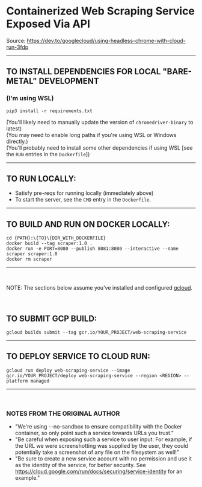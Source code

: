 # Containerized Web Scraping Service Exposed Via API

Source: https://dev.to/googlecloud/using-headless-chrome-with-cloud-run-3fdp

<hr>

## TO INSTALL DEPENDENCIES FOR LOCAL "BARE-METAL" DEVELOPMENT
### (I'm using WSL)
    pip3 install -r requirements.txt

(You'll likely need to manually update the version of ```chromedriver-binary``` to latest)
<br>
(You may need to enable long paths if you're using WSL or Windows directly.)
<br>
(You'll probably need to install some other dependencies if using WSL [see the ```RUN``` entries in the ```Dockerfile```])

<hr>

## TO RUN LOCALLY:
- Satisfy pre-reqs for running locally (immediately above)
- To start the server, see the ```CMD``` entry in the ```Dockerfile```.

<hr>

## TO BUILD AND RUN ON DOCKER LOCALLY:
    cd {PATH}:\{TO}\{DIR_WITH_DOCKERFILE}
    docker build --tag scraper:1.0 .  
    docker run -e PORT=8080 --publish 8081:8080 --interactive --name scraper scraper:1.0 
    docker rm scraper

<hr>
<br> 

NOTE: The sections below assume you've installed and configured [gcloud](https://cloud.google.com/sdk/gcloud/).

<br>

## TO SUBMIT GCP BUILD:
    
    gcloud builds submit --tag gcr.io/YOUR_PROJECT/web-scraping-service    

<hr>

## TO DEPLOY SERVICE TO CLOUD RUN: 
    gcloud run deploy web-scraping-service --image gcr.io/YOUR_PROJECT/deploy web-scraping-service --region <REGION> --platform managed

<hr>
<br>

### NOTES FROM THE ORIGINAL AUTHOR
- "We're using --no-sandbox to ensure compatibility with the Docker container, so only point such a service towards URLs you trust."
- "Be careful when exposing such a service to user input: For example, if the URL we were screenshotting was supplied by the user, they could potentially take a screenshot of any file on the filesystem as well!"
- "Be sure to create a new service account with no permission and use it as the identity of the service, for better security. See https://cloud.google.com/run/docs/securing/service-identity for an example."
